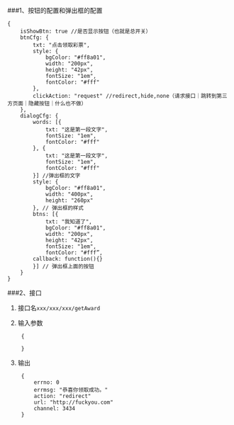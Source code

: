 ###1、按钮的配置和弹出框的配置


	{
		isShowBtn: true //是否显示按钮（也就是总开关）
	    btnCfg: {
	        txt: "点击领取彩票",
	        style: {
	            bgColor: "#ff8a01",
	            width: "200px",
	            height: "42px",
	            fontSize: "1em",
	            fontColor: "#fff"
	        },
	        clickAction: "request" //redirect,hide,none（请求接口｜跳转到第三方页面｜隐藏按钮｜什么也不做）
	    },
	    dialogCfg: {
	        words: [{
	            txt: "这是第一段文字",
	            fontSize: "1em",
	            fontColor: "#fff"
	        }, {
	            txt: "这是第一段文字",
	            fontSize: "1em",
	            fontColor: "#fff"
	        }] //弹出框的文字
	        style: {
	            bgColor: "#ff8a01",
	            width: "400px",
	            height: "260px"
	        }, // 弹出框的样式
	        btns: [{
	            txt: "我知道了",
	            bgColor: "#ff8a01",
	            width: "200px",
	            height: "42px",
	            fontSize: "1em",
	            fontColor: "#fff”,
		    callback: function(){}
	        }] // 弹出框上面的按钮
	    }
	}



###2、接口

1. 接口名`xxx/xxx/xxx/getAward`
2. 输入参数
	
		{
				
		} 
	
3. 输出
		
		{
			errno: 0    
			errmsg: "恭喜你领取成功。"    
			action: "redirect"    
			url: "http://fuckyou.com"     
			channel: 3434    
		}
	
	

